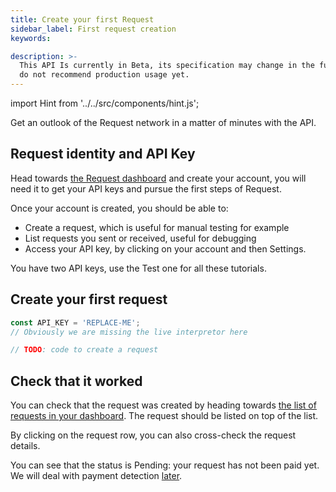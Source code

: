 ```yaml
---
title: Create your first Request
sidebar_label: First request creation
keywords:

description: >-
  This API Is currently in Beta, its specification may change in the future. We
  do not recommend production usage yet.
---
```


<!--TODO: keywords-->

import Hint from '../../src/components/hint.js';

Get an outlook of the Request network in a matter of minutes with the API.

## Request identity and API Key

Head towards [the Request dashboard](https://dashboard.request.network) and create your account, you will need it to get your API keys and pursue the first steps of Request.

Once your account is created, you should be able to:

- Create a request, which is useful for manual testing for example
- List requests you sent or received, useful for debugging
- Access your API key, by clicking on your account and then Settings.

You have two API keys, use the Test one for all these tutorials.

## Create your first request

```jsx live
const API_KEY = 'REPLACE-ME';
// Obviously we are missing the live interpretor here

// TODO: code to create a request
```

## Check that it worked

You can check that the request was created by heading towards [the list of requests in your dashboard](https://dashboard.request.network/dashboard). The request should be listed on top of the list.

By clicking on the request row, you can also cross-check the request details.

You can see that the status is Pending: your request has not been paid yet. We will deal with payment detection [later]().

<!--TODO-->
